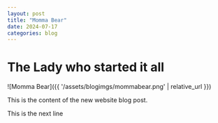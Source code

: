 ```yaml
---
layout: post
title: "Momma Bear"
date: 2024-07-17
categories: blog
---
```


# The Lady who started it all

![Momma Bear]({{ '/assets/blogimgs/mommabear.png' | relative_url }})

<!-- "H:\My Drive\Old_Ballinacurra_Graveyard\Old-Ballinacurra-Graveyard\assets\blogimgs\mommabear.png" -->

This is the content of the new website blog post.

This is the next line
